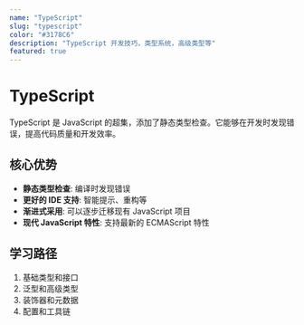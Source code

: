 ```yaml
---
name: "TypeScript"
slug: "typescript"
color: "#3178C6"
description: "TypeScript 开发技巧，类型系统，高级类型等"
featured: true
---
```


# TypeScript

TypeScript 是 JavaScript 的超集，添加了静态类型检查。它能够在开发时发现错误，提高代码质量和开发效率。

## 核心优势

- **静态类型检查**: 编译时发现错误
- **更好的 IDE 支持**: 智能提示、重构等
- **渐进式采用**: 可以逐步迁移现有 JavaScript 项目
- **现代 JavaScript 特性**: 支持最新的 ECMAScript 特性

## 学习路径

1. 基础类型和接口
2. 泛型和高级类型
3. 装饰器和元数据
4. 配置和工具链
